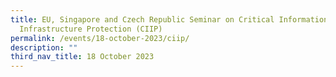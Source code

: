 ```yaml
---
title: EU, Singapore and Czech Republic Seminar on Critical Information
  Infrastructure Protection (CIIP)
permalink: /events/18-october-2023/ciip/
description: ""
third_nav_title: 18 October 2023
---
```

